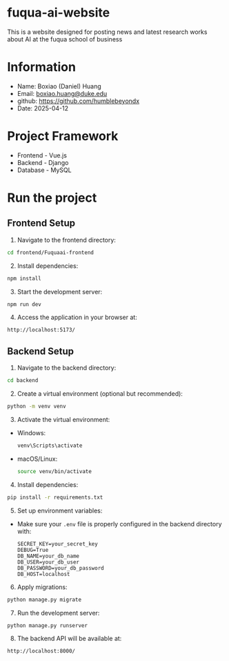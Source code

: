 # fuqua-ai-website
This is a website designed for posting news and latest research works about AI at the fuqua school of business

# Information
- Name: Boxiao (Daniel) Huang
- Email: boxiao.huang@duke.edu
- github: https://github.com/humblebeyondx
- Date: 2025-04-12


# Project Framework
* Frontend - Vue.js
* Backend - Django
* Database - MySQL


# Run the project

## Frontend Setup

1. Navigate to the frontend directory:
```bash
cd frontend/Fuquaai-frontend
```

2. Install dependencies:
```bash
npm install
```

3. Start the development server:
```bash
npm run dev
```

4. Access the application in your browser at:
```
http://localhost:5173/
```

## Backend Setup

1. Navigate to the backend directory:
```bash
cd backend
```

2. Create a virtual environment (optional but recommended):
```bash
python -m venv venv
```

3. Activate the virtual environment:
- Windows:
  ```bash
  venv\Scripts\activate
  ```
- macOS/Linux:
  ```bash
  source venv/bin/activate
  ```

4. Install dependencies:
```bash
pip install -r requirements.txt
```

5. Set up environment variables:
- Make sure your `.env` file is properly configured in the backend directory with:
  ```
  SECRET_KEY=your_secret_key
  DEBUG=True
  DB_NAME=your_db_name
  DB_USER=your_db_user
  DB_PASSWORD=your_db_password
  DB_HOST=localhost
  ```

6. Apply migrations:
```bash
python manage.py migrate
```

7. Run the development server:
```bash
python manage.py runserver
```

8. The backend API will be available at:
```
http://localhost:8000/
```


